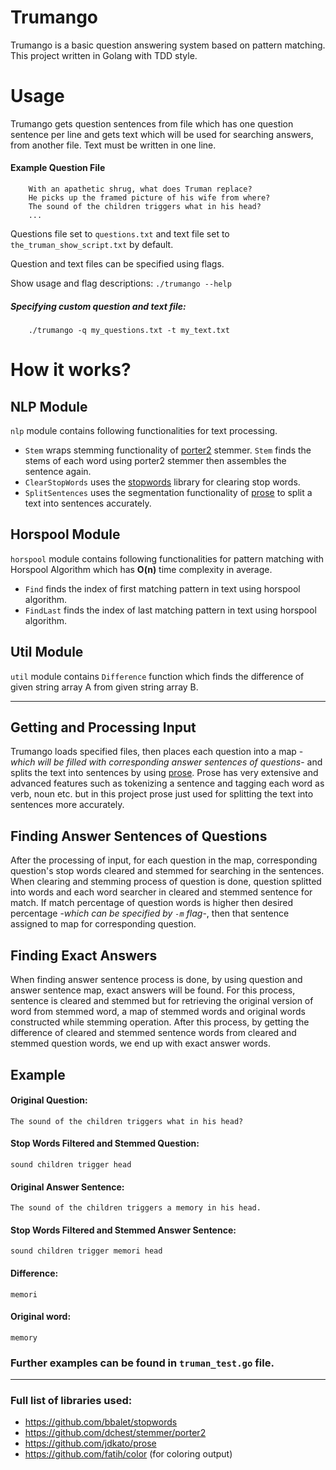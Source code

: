 # Trumango

Trumango is a basic question answering system based on pattern matching. This project written in Golang with TDD style.

# Usage

Trumango gets question sentences from file which has one question sentence per line and gets text which will be used for searching answers, from another file. Text must be written in one line.

#### Example Question File

```
    With an apathetic shrug, what does Truman replace?
    He picks up the framed picture of his wife from where?
    The sound of the children triggers what in his head?
    ...
```

Questions file set to `questions.txt` and text file set to `the_truman_show_script.txt` by default.

Question and text files can be specified using flags.

Show usage and flag descriptions: `./trumango --help`

##### Specifying custom question and text file:

```
    ./trumango -q my_questions.txt -t my_text.txt
```

# How it works?

## NLP Module

`nlp` module contains following functionalities for text processing.

- `Stem` wraps stemming functionality of [porter2](https://github.com/dchest/stemmer/porter2) stemmer. `Stem` finds the stems of each word using porter2 stemmer then assembles the sentence again.
- `ClearStopWords` uses the [stopwords](https://github.com/bbalet/stopwords) library for clearing stop words.
- `SplitSentences` uses the segmentation functionality of [prose](https://github.com/jdkato/prose) to split a text into sentences accurately.

## Horspool Module

`horspool` module contains following functionalities for pattern matching with Horspool Algorithm which has **O(n)** time complexity in average.

- `Find` finds the index of first matching pattern in text using horspool algorithm.
- `FindLast` finds the index of last matching pattern in text using horspool algorithm.

## Util Module

`util` module contains `Difference` function which finds the difference of given string array A from given string array B.

---

## Getting and Processing Input

Trumango loads specified files, then places each question into a map -_which will be filled with corresponding answer sentences of questions_- and splits the text into sentences by using [prose](https://github.com/jdkato/prose). Prose has very extensive and advanced features such as tokenizing a sentence and tagging each word as verb, noun etc. but in this project prose just used for splitting the text into sentences more accurately.

## Finding Answer Sentences of Questions

After the processing of input, for each question in the map, corresponding question's stop words cleared and stemmed for searching in the sentences. When clearing and stemming process of question is done, question splitted into words and each word searcher in cleared and stemmed sentence for match. If match percentage of question words is higher then desired percentage -_which can be specified by `-m` flag_-, then that sentence assigned to map for corresponding question.

## Finding Exact Answers

When finding answer sentence process is done, by using question and answer sentence map, exact answers will be found. For this process, sentence is cleared and stemmed but for retrieving the original version of word from stemmed word, a map of stemmed words and original words constructed while stemming operation. After this process, by getting the difference of cleared and stemmed sentence words from cleared and stemmed question words, we end up with exact answer words.

## Example

#### Original Question:

`The sound of the children triggers what in his head?`

#### Stop Words Filtered and Stemmed Question:

`sound children trigger head`

#### Original Answer Sentence:

`The sound of the children triggers a memory in his head.`

#### Stop Words Filtered and Stemmed Answer Sentence:

`sound children trigger memori head`

#### Difference:

`memori`

#### Original word:

`memory`

### Further examples can be found in `truman_test.go` file.

---

### Full list of libraries used:

- https://github.com/bbalet/stopwords
- https://github.com/dchest/stemmer/porter2
- https://github.com/jdkato/prose
- https://github.com/fatih/color (for coloring output)

